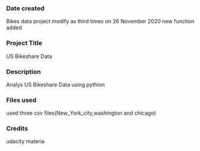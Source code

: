 ### Date created
Bikes data project modify as third times on 26 November 2020 
new function added

### Project Title
US Bikeshare Data

### Description
Analys US Bikeshare Data using pythion

### Files used
used three csv files(New_York_city,washington and chicago)

### Credits
udacity materia

